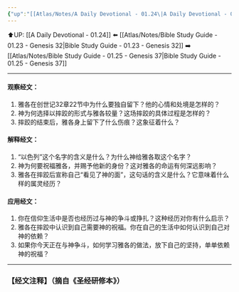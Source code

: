 ```yaml
---
{"up":"[[Atlas/Notes/A Daily Devotional - 01.24\|A Daily Devotional - 01.24]]","dg-publish":true,"permalink":"/atlas/notes/bible-study-guide-01-24-genesis-35-1-15/","dgPassFrontmatter":true}
---
```


⬆️UP: [[A Daily Devotional - 01.24]]
⬅️ [[Atlas/Notes/Bible Study Guide - 01.23 - Genesis 32\|Bible Study Guide - 01.23 - Genesis 32]]
➡️ [[Atlas/Notes/Bible Study Guide - 01.25 - Genesis 37\|Bible Study Guide - 01.25 - Genesis 37]] 

---

#### 观察经文：
   1. 雅各在创世记32章22节中为什么要独自留下？他的心情和处境是怎样的？
   2. 神为何选择以摔跤的形式与雅各较量？这场摔跤的具体过程是怎样的？
   3. 摔跤的结束后，雅各身上留下了什么伤痕？这象征着什么？

#### 解释经文：
   1. “以色列”这个名字的含义是什么？为什么神给雅各取这个名字？
   2. 神为何要祝福雅各，并赐予他新的身份？这对雅各的命运有何深远影响？
   3. 雅各在摔跤后宣称自己“看见了神的面”，这句话的含义是什么？它意味着什么样的属灵经历？

#### 应用经文：
   1. 你在信仰生活中是否也经历过与神的争斗或挣扎？这种经历对你有什么启示？
   2. 雅各在摔跤中认识到自己需要神的祝福。你在自己的生活中如何认识到自己对神的依赖？
   3. 如果你今天正在与神争斗，如何学习雅各的做法，放下自己的坚持，单单依赖神的祝福？

---
### 【经文注释】（摘自《圣经研修本》）

